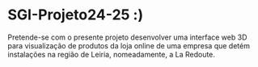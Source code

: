 # SGI-Projeto24-25 :)
Pretende-se com o presente projeto desenvolver uma interface web 3D para visualização de produtos da loja online de uma empresa que detém instalações na região de Leiria, nomeadamente, a La Redoute. 
